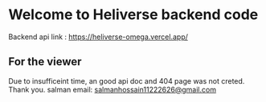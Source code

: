 # Welcome to Heliverse backend code

Backend api link : https://heliverse-omega.vercel.app/

## For the viewer
Due to insufficeint time, an good api doc and 404 page was not 
creted. 
Thank you.
salman
email: salmanhossain11222626@gmail.com




